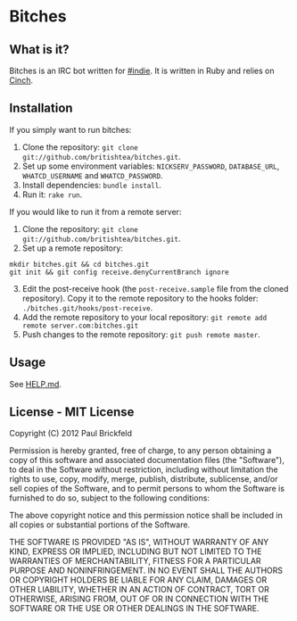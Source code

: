 # Bitches

## What is it?

Bitches is an IRC bot written for [#indie](irc://irc.what-network.com/#indie). It is written in Ruby and relies on [Cinch](https://github.com/cinchrb/cinch).

## Installation

If you simply want to run bitches:

1. Clone the repository: `git clone git://github.com/britishtea/bitches.git`.
2. Set up some environment variables: `NICKSERV_PASSWORD`, `DATABASE_URL`, `WHATCD_USERNAME` and `WHATCD_PASSWORD`.
3. Install dependencies: `bundle install`.
4. Run it: `rake run`.

If you would like to run it from a remote server:

1. Clone the repository: `git clone git://github.com/britishtea/bitches.git`.
2. Set up a remote repository:

```shell
mkdir bitches.git && cd bitches.git
git init && git config receive.denyCurrentBranch ignore
```

3. Edit the post-receive hook (the `post-receive.sample` file from the cloned repository). Copy it to the remote repository to the hooks folder: `./bitches.git/hooks/post-receive`.
4. Add the remote repository to your local repository: `git remote add remote server.com:bitches.git`
5. Push changes to the remote repository: `git push remote master`.

## Usage

See [HELP.md](https://github.com/britishtea/bitches/blob/master/HELP.md).

## License - MIT License

Copyright (C) 2012 Paul Brickfeld

Permission is hereby granted, free of charge, to any person obtaining a copy of this software and associated documentation files (the "Software"), to deal in the Software without restriction, including without limitation the rights to use, copy, modify, merge, publish, distribute, sublicense, and/or sell copies of the Software, and to permit persons to whom the Software is furnished to do so, subject to the following conditions:

The above copyright notice and this permission notice shall be included in all copies or substantial portions of the Software.

THE SOFTWARE IS PROVIDED "AS IS", WITHOUT WARRANTY OF ANY KIND, EXPRESS OR IMPLIED, INCLUDING BUT NOT LIMITED TO THE WARRANTIES OF MERCHANTABILITY, FITNESS FOR A PARTICULAR PURPOSE AND NONINFRINGEMENT. IN NO EVENT SHALL THE AUTHORS OR COPYRIGHT HOLDERS BE LIABLE FOR ANY CLAIM, DAMAGES OR OTHER LIABILITY, WHETHER IN AN ACTION OF CONTRACT, TORT OR OTHERWISE, ARISING FROM, OUT OF OR IN CONNECTION WITH THE SOFTWARE OR THE USE OR OTHER DEALINGS IN THE SOFTWARE.